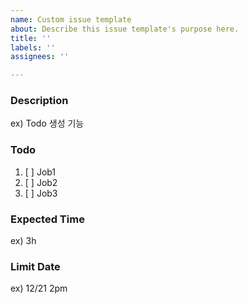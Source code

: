 ```yaml
---
name: Custom issue template
about: Describe this issue template's purpose here.
title: ''
labels: ''
assignees: ''

---
```


###  Description
ex) Todo 생성 기능

### Todo
1. [ ] Job1
2. [ ] Job2
3. [ ] Job3

### Expected Time
ex) 3h

### Limit Date
ex) 12/21 2pm
